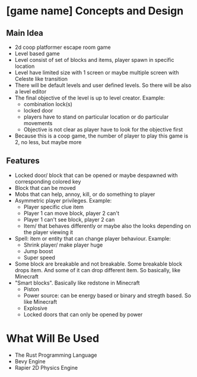 # [game name] Concepts and Design

## Main Idea
- 2d coop platformer escape room game
- Level based game
- Level consist of set of blocks and items, player spawn in specific location
- Level have limited size with 1 screen or maybe multiple screen with Celeste like transition
- There will be default levels and user defined levels. So there will be also a level editor
- The final objective of the level is up to level creator. Example:
    - combination lock(s)
    - locked door
    - players have to stand on particular location or do particular movements
    - Objective is not clear as player have to look for the objective first
- Because this is a coop game, the number of player to play this game is 2, no less, but maybe more

## Features
- Locked door/ block that can be opened or maybe despawned with corresponding colored key
- Block that can be moved
- Mobs that can help, annoy, kill, or do something to player
- Asymmetric player privileges. Example:
    - Player specific clue item
    - Player 1 can move block, player 2 can't
    - Player 1 can't see block, player 2 can
    - Item/ that behaves differently or maybe also the looks depending on the player viewing it
- Spell: item or entity that can change player behaviour. Example:
    - Shrink player/ make player huge
    - Jump boost
    - Super speed
- Some block are breakable and not breakable. Some breakable block drops item. And some of it can drop different item. So basically, like Minecraft
- "Smart blocks". Basically like redstone in Minecraft
    - Piston
    - Power source: can be energy based or binary and stregth based. So like Minecraft
    - Explosive
    - Locked doors that can only be opened by power

# What Will Be Used
- The Rust Programming Language
- Bevy Engine
- Rapier 2D Physics Engine